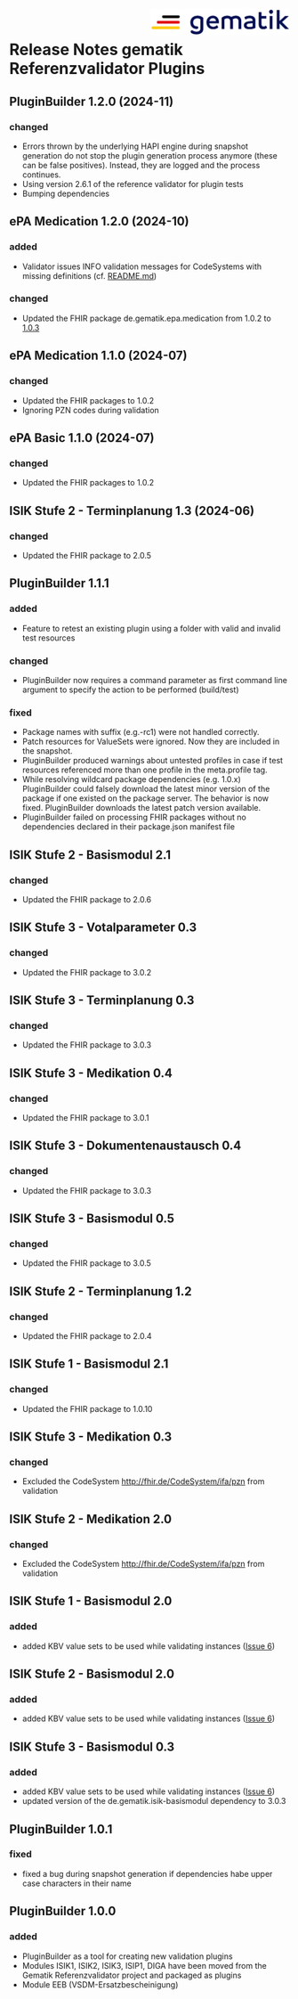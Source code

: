 <img align="right" width="250" height="47" src="docs/Gematik_Logo_Flag.png"/> <br/>  

# Release Notes gematik Referenzvalidator Plugins

## PluginBuilder 1.2.0 (2024-11)

### changed
- Errors thrown by the underlying HAPI engine during snapshot generation do not stop the plugin generation process anymore (these can be false positives). Instead, they are logged and the process continues.
- Using version 2.6.1 of the reference validator for plugin tests
- Bumping dependencies

## ePA Medication 1.2.0 (2024-10)

### added
- Validator issues INFO validation messages for CodeSystems with missing definitions (cf. [README.md](./README.md#epa-medication))

### changed
- Updated the FHIR package de.gematik.epa.medication from 1.0.2 to [1.0.3](https://simplifier.net/packages/de.gematik.epa.medication/1.0.3)

## ePA Medication 1.1.0 (2024-07)

### changed
- Updated the FHIR packages to 1.0.2
- Ignoring PZN codes during validation

## ePA Basic 1.1.0 (2024-07)

### changed
- Updated the FHIR packages to 1.0.2

## ISIK Stufe 2 - Terminplanung 1.3 (2024-06)

### changed
- Updated the FHIR package to 2.0.5

## PluginBuilder 1.1.1

### added
- Feature to retest an existing plugin using a folder with valid and invalid test resources

### changed
- PluginBuilder now requires a command parameter as first command line argument to specify the action to be performed (build/test)

### fixed
- Package names with suffix (e.g.-rc1) were not handled correctly.
- Patch resources for ValueSets were ignored. Now they are included in the snapshot.
- PluginBuilder produced warnings about untested profiles in case if test resources referenced more than one profile in the meta.profile tag.
- While resolving wildcard package dependencies (e.g. 1.0.x) PluginBuilder could falsely download the latest minor version of the package if one existed on the package server. The behavior is now fixed. PluginBuilder downloads the latest patch version available.
- PluginBuilder failed on processing FHIR packages without no dependencies declared in their package.json manifest file 

## ISIK Stufe 2 - Basismodul 2.1

### changed
- Updated the FHIR package to 2.0.6

## ISIK Stufe 3 - Votalparameter 0.3

### changed
- Updated the FHIR package to 3.0.2

## ISIK Stufe 3 - Terminplanung 0.3

### changed
- Updated the FHIR package to 3.0.3

## ISIK Stufe 3 - Medikation 0.4

### changed
- Updated the FHIR package to 3.0.1

## ISIK Stufe 3 - Dokumentenaustausch 0.4

### changed
- Updated the FHIR package to 3.0.3

## ISIK Stufe 3 - Basismodul 0.5

### changed
- Updated the FHIR package to 3.0.5

## ISIK Stufe 2 - Terminplanung 1.2

### changed
- Updated the FHIR package to 2.0.4

## ISIK Stufe 1 - Basismodul 2.1

### changed
- Updated the FHIR package to 1.0.10

## ISIK Stufe 3 - Medikation 0.3

### changed
- Excluded the CodeSystem http://fhir.de/CodeSystem/ifa/pzn from validation

## ISIK Stufe 2 - Medikation 2.0

### changed
- Excluded the CodeSystem http://fhir.de/CodeSystem/ifa/pzn from validation

## ISIK Stufe 1 - Basismodul 2.0

### added
- added KBV value sets to be used while validating instances ([Issue 6](https://github.com/gematik/app-referencevalidator-plugins/issues/6))

## ISIK Stufe 2 - Basismodul 2.0

### added
- added KBV value sets to be used while validating instances ([Issue 6](https://github.com/gematik/app-referencevalidator-plugins/issues/6))

## ISIK Stufe 3 - Basismodul 0.3

### added
- added KBV value sets to be used while validating instances ([Issue 6](https://github.com/gematik/app-referencevalidator-plugins/issues/6))
- updated version of the de.gematik.isik-basismodul dependency to 3.0.3

## PluginBuilder 1.0.1

### fixed
- fixed a bug during snapshot generation if dependencies habe upper case characters in their name

## PluginBuilder 1.0.0

### added
- PluginBuilder as a tool for creating new validation plugins
- Modules ISIK1, ISIK2, ISIK3, ISIP1, DIGA have been moved from the Gematik Referenzvalidator project and packaged as plugins
- Module EEB (VSDM-Ersatzbescheinigung)